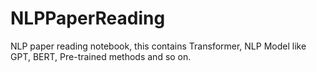# NLPPaperReading
NLP paper reading notebook, this contains Transformer, NLP Model like GPT, BERT, Pre-trained methods and so on.
